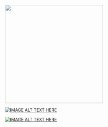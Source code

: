 <div style="display:flex;">
  <img src="https://media0.giphy.com/media/v1.Y2lkPTc5MGI3NjExemFnOGp5Y2Flb2wxaDAydmxlYWs0dGdzbTc0MTd5amgzN2xzNDlqdCZlcD12MV9pbnRlcm5hbF9naWZfYnlfaWQmY3Q9Zw/13HBDT4QSTpveU/giphy.webp" width="320" />
</div>

[![IMAGE ALT TEXT HERE](https://img.youtube.com/vi/YOUTUBE_VIDEO_ID_HERE/0.jpg)](https://www.youtube.com/watch?v=YOUTUBE_VIDEO_ID_HERE)

[![IMAGE ALT TEXT HERE](https://img.youtube.com/watch?v=yqq_h6TpUNk)](https://www.youtube.com/watch?v=yqq_h6TpUNk)

